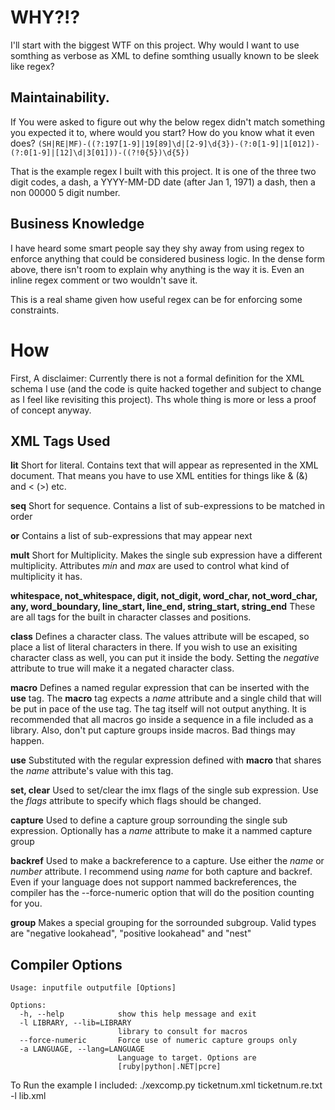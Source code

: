 

# WHY?!?

I'll start with the biggest WTF on this project. Why would I want to use somthing as verbose as XML to define somthing usually known to be sleek like regex?

## Maintainability.
If You were asked to figure out why the below regex didn't match something you expected it to, where would you start? How do you know what it even does?
`(SH|RE|MF)-((?:197[1-9]|19[89]\d|[2-9]\d{3})-(?:0[1-9]|1[012])-(?:0[1-9]|[12]\d|3[01]))-((?!0{5})\d{5})`

That is the example regex I built with this project. It is one of the three two digit codes, a dash, a YYYY-MM-DD date (after Jan 1, 1971) a dash, then a non 00000 5 digit number.

## Business Knowledge

I have heard some smart people say they shy away from using regex to enforce anything that could be considered business logic. In the dense form above, there isn't room to explain why anything is the way it is. Even an inline regex comment or two wouldn't save it.

This is a real shame given how useful regex can be for enforcing some constraints.

# How

First, A disclaimer: Currently there is not a formal definition for the XML schema I use (and the code is quite hacked together and subject to change as I feel like revisiting this project). Ths whole thing is more or less a proof of concept anyway.

## XML Tags Used
__lit__ Short for literal. Contains text that will appear as represented in the XML document. That means you have to use XML entities for things like & (&amp;) and < (&gt;) etc.

__seq__ Short for sequence. Contains a list of sub-expressions to be matched in order

__or__ Contains a list of sub-expressions that may appear next

__mult__ Short for Multiplicity. Makes the single sub expression have a different multiplicity. Attributes *min* and *max* are used to control what kind of multiplicity it has.

__whitespace, not_whitespace, digit, not_digit, word_char, not_word_char, any, word_boundary, line_start, line_end, string_start, string_end__ These are all tags for the built in character classes and positions.

__class__ Defines a character class. The values attribute will be escaped, so place a list of literal characters in there. If you wish to use an exisiting character class as well, you can put it inside the body. Setting the *negative* attribute to true will make it a negated character class.

__macro__ Defines a named regular expression that can be inserted with the __use__ tag. The __macro__ tag expects a *name* attribute and a single child that will be put in pace of the use tag. The tag itself will not output anything. It is recommended that all macros go inside a sequence in a file included as a library. Also, don't put capture groups inside macros. Bad things may happen.

__use__ Substituted with the regular expression defined with __macro__ that shares the *name* attribute's value with this tag.

__set, clear__ Used to set/clear the imx flags of the single sub expression. Use the *flags* attribute to specify which flags should be changed.

__capture__ Used to define a capture group sorrounding the single sub expression. Optionally has a *name* attribute to make it a nammed capture group

__backref__ Used to make a backreference to a capture. Use either the *name* or *number* attribute. I recommend using *name* for both capture and backref. Even if your language does not support nammed backreferences, the compiler has the --force-numeric option that will do the position counting for you.

__group__ Makes a special grouping for the sorrounded subgroup. Valid types are "negative lookahead", "positive lookahead" and "nest"

## Compiler Options

 

	Usage: inputfile outputfile [Options]

	Options:
	  -h, --help            show this help message and exit
	  -l LIBRARY, --lib=LIBRARY
							library to consult for macros
	  --force-numeric       Force use of numeric capture groups only
	  -a LANGUAGE, --lang=LANGUAGE
							Language to target. Options are
							[ruby|python|.NET|pcre]

							
							
To Run the example I included:
./xexcomp.py ticketnum.xml ticketnum.re.txt -l lib.xml